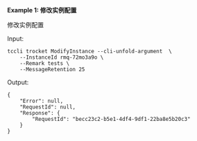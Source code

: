 **Example 1: 修改实例配置**

修改实例配置

Input: 

```
tccli trocket ModifyInstance --cli-unfold-argument  \
    --InstanceId rmq-72mo3a9o \
    --Remark tests \
    --MessageRetention 25
```

Output: 
```
{
    "Error": null,
    "RequestId": null,
    "Response": {
        "RequestId": "becc23c2-b5e1-4df4-9df1-22ba8e5b20c3"
    }
}
```

